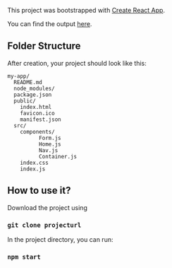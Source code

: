 This project was bootstrapped with [Create React App](https://github.com/facebookincubator/create-react-app).

You can find the output [here](https://itsmenirajpaudel.github.io/react-form-validation-example/).

## Folder Structure

After creation, your project should look like this:

```
my-app/
  README.md
  node_modules/
  package.json
  public/
    index.html
    favicon.ico
    manifest.json
  src/
    components/
          Form.js
          Home.js
          Nav.js
          Container.js
    index.css
    index.js
```

## How to use it?

Download the project using

### `git clone projecturl`

In the project directory, you can run:

### `npm start`
